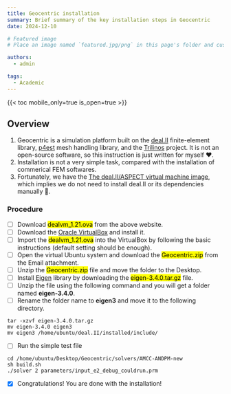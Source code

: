 ```yaml
---
title: Geocentric installation
summary: Brief summary of the key installation steps in Geocentric
date: 2024-12-10

# Featured image
# Place an image named `featured.jpg/png` in this page's folder and customize its options here.

authors:
  - admin

tags:
  - Academic
---
```


{{< toc mobile_only=true is_open=true >}}

## Overview

1. Geocentric is a simulation platform built on the [deal.II](https://www.dealii.org/) finite-element library, [p4est](https://p4est.org/) mesh handling library, and the [Trilinos](https://trilinos.github.io/) project. It is not an open-source software, so this instruction is just written for myself ❤️.
2. Installation is not a very simple task, compared with the installation of commerical FEM softwares.
3. Fortunately, we have the [The deal.II/ASPECT virtual machine image](https://www.math.clemson.edu/~heister/dealvm/), which implies we do not need to install deal.II or its dependencies manually 👋.


### Procedure

- [ ] Download <mark>dealvm_1.21.ova</mark> from the above website.
- [ ] Download the [Oracle VirtualBox](https://www.virtualbox.org/) and install it.
- [ ] Import the <mark>dealvm_1.21.ova</mark> into the VirtualBox by following the basic instructions (default setting should be enough).
- [ ] Open the virtual Ubuntu system and download the <mark>Geocentric.zip</mark> from the Email attachment.
- [ ] Unzip the <mark>Geocentric.zip</mark> file and move the folder to the Desktop.
- [ ] Install [Eigen](https://eigen.tuxfamily.org/index.php?title=Main_Page) library by downloading the <mark>eigen-3.4.0.tar.gz</mark> file.
- [ ] Unzip the file using the following command and you will get a folder named **eigen-3.4.0**.
- [ ] Rename the folder name to **eigen3** and move it to the following directory.

```
tar -xzvf eigen-3.4.0.tar.gz
mv eigen-3.4.0 eigen3
mv eigen3 /home/ubuntu/deal.II/installed/include/
```

- [ ] Run the simple test file

```
cd /home/ubuntu/Desktop/Geocentric/solvers/AMCC-ANDPM-new
sh build.sh
./solver 2 parameters/input_e2_debug_couldrun.prm
```

- [x] Congratulations! You are done with the installation!